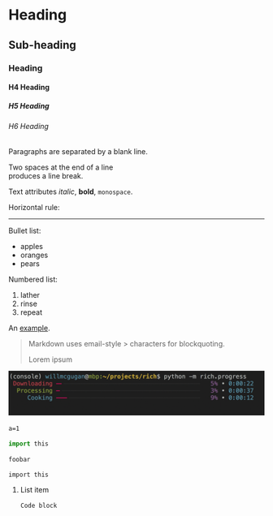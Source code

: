 Heading
=======

Sub-heading
-----------

### Heading

#### H4 Heading

##### H5 Heading

###### H6 Heading


Paragraphs are separated
by a blank line.

Two spaces at the end of a line  
produces a line break.

Text attributes _italic_, 
**bold**, `monospace`.

Horizontal rule:

---

Bullet list:

  * apples
  * oranges
  * pears

Numbered list:

  1. lather
  2. rinse
  3. repeat

An [example](http://example.com).

> Markdown uses email-style > characters for blockquoting.
>
> Lorem ipsum

![progress](https://github.com/textualize/rich/raw/master/imgs/progress.gif)


```
a=1
```

```python
import this
```

```somelang
foobar
```

    import this


1. List item

       Code block
